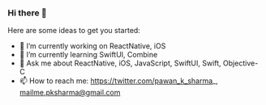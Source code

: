 ### Hi there 👋

Here are some ideas to get you started:

- 🔭 I’m currently working on ReactNative, iOS
- 🌱 I’m currently learning SwiftUI, Combine
- 💬 Ask me about ReactNative, iOS, JavaScript, SwiftUI, Swift, Objective-C
- 📫 How to reach me: https://twitter.com/pawan_k_sharma_, mailme.pksharma@gmail.com
